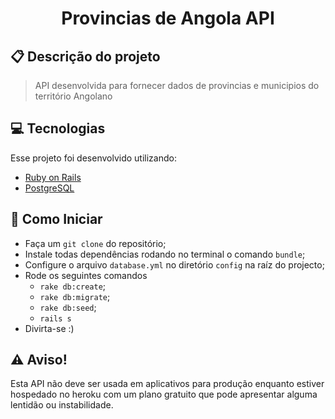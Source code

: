 <h1 align="center">
  Provincias de Angola API
</h1>

## :clipboard: Descrição do projeto

> API desenvolvida para fornecer dados de provincias e municipios do território Angolano 

## :computer: Tecnologias

Esse projeto foi desenvolvido utilizando:
- [Ruby on Rails](https://rubyonrails.org/)
- [PostgreSQL](https://www.postgresql.org/)

## :rocket: Como Iniciar

- Faça um `git clone` do repositório;
- Instale todas dependências rodando no terminal o comando `bundle`;<br>
- Configure o arquivo `database.yml` no diretório `config` na raíz do projecto;<br>
- Rode os seguintes comandos
    - `rake db:create`;
    - `rake db:migrate`;
    - `rake db:seed`;
    - `rails s`
- Divirta-se :)

## :warning: Aviso!

Esta API não deve ser usada em aplicativos para produção enquanto estiver hospedado no heroku com um plano gratuito que pode apresentar alguma lentidão ou instabilidade.
